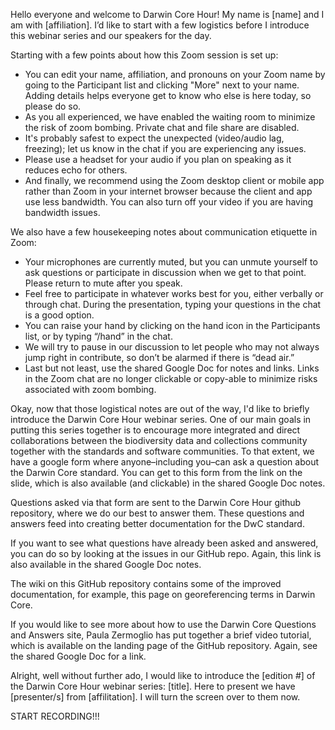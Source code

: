 Hello everyone and welcome to Darwin Core Hour! My name is [name] and I am with [affiliation]. I’d like to start with a few logistics before I introduce this webinar series and our speakers for the day.

Starting with a few points about how this Zoom session is set up:
- You can edit your name, affiliation, and pronouns on your Zoom name by going to the Participant list and clicking "More" next to your name. Adding details helps everyone get to know who else is here today, so please do so.
- As you all experienced, we have enabled the waiting room to minimize the risk of zoom bombing.
Private chat and file share are disabled.
- It's probably safest to expect the unexpected (video/audio lag, freezing); let us know in the chat if you are experiencing any issues.
- Please use a headset for your audio if you plan on speaking as it reduces echo for others.
- And finally, we recommend using the Zoom desktop client or mobile app rather than Zoom in your internet browser because the client and app use less bandwidth. You can also turn off your video if you are having bandwidth issues.

We also have a few housekeeping notes about communication etiquette in Zoom:
- Your microphones are currently muted, but you can unmute yourself to ask questions or participate in discussion when we get to that point. Please return to mute after you speak.
- Feel free to participate in whatever works best for you, either verbally or through chat. During the presentation, typing your questions in the chat is a good option.
- You can raise your hand by clicking on the hand icon in the Participants list, or by typing “/hand” in the chat.
- We will try to pause in our discussion to let people who may not always jump right in contribute, so don’t be alarmed if there is “dead air.”
- Last but not least, use the shared Google Doc for notes and links. Links in the Zoom chat are no longer clickable or copy-able to minimize risks associated with zoom bombing.

Okay, now that those logistical notes are out of the way, I'd like to briefly introduce the Darwin Core Hour webinar series. One of our main goals in putting this series together is to encourage more integrated and direct collaborations between the biodiversity data and collections community together with the standards and software communities. To that extent, we have a google form where anyone–including you–can ask a question about the Darwin Core standard. You can get to this form from the link on the slide, which is also available (and clickable) in the shared Google Doc notes.

Questions asked via that form are sent to the Darwin Core Hour github repository, where we do our best to answer them. These questions and answers feed into creating better documentation for the DwC standard.

If you want to see what questions have already been asked and answered, you can do so by looking at the issues in our GitHub repo. Again, this link is also available in the shared Google Doc notes.

The wiki on this GitHub repository contains some of the improved documentation, for example, this page on georeferencing terms in Darwin Core.

If you would like to see more about how to use the Darwin Core Questions and Answers site, Paula Zermoglio has put together a brief video tutorial, which is available on the landing page of the GitHub repository. Again, see the shared Google Doc for a link.

Alright, well without further ado, I would like to introduce the [edition #] of the Darwin Core Hour webinar series: [title]. Here to present we have [presenter/s] from [affilitation]. I will turn the screen over to them now.

START RECORDING!!!
